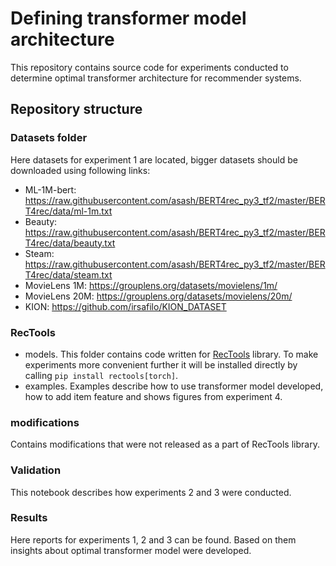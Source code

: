 # Defining transformer model architecture
This repository contains source code for experiments conducted to determine optimal transformer architecture for recommender systems.

## Repository structure

### Datasets folder
Here datasets for experiment 1 are located, bigger datasets should be downloaded using following links:
- ML-1M-bert: https://raw.githubusercontent.com/asash/BERT4rec_py3_tf2/master/BERT4rec/data/ml-1m.txt
- Beauty: https://raw.githubusercontent.com/asash/BERT4rec_py3_tf2/master/BERT4rec/data/beauty.txt
- Steam: https://raw.githubusercontent.com/asash/BERT4rec_py3_tf2/master/BERT4rec/data/steam.txt
- MovieLens 1M: https://grouplens.org/datasets/movielens/1m/
- MovieLens 20M: https://grouplens.org/datasets/movielens/20m/
- KION: https://github.com/irsafilo/KION_DATASET

### RecTools 
- models.
This folder contains code written for [RecTools](https://github.com/MobileTeleSystems/RecTools) library. To make experiments more convenient further it will be installed directly by calling ```pip install rectools[torch]```.
- examples.
Examples describe how to use transformer model developed, how to add item feature and shows figures from experiment 4.

### modifications
Contains modifications that were not released as a part of RecTools library.

### Validation
This notebook describes how experiments 2 and 3 were conducted.

### Results
Here reports for experiments 1, 2 and 3 can be found. Based on them insights about optimal transformer model were developed.
